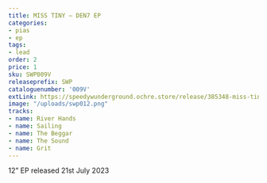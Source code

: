 ```yaml
---
title: MISS TINY – DEN7 EP
categories:
- pias
- ep
tags:
- lead
order: 2
price: 1
sku: SWP009V
releaseprefix: SWP
cataloguenumber: '009V'
extLink: https://speedywunderground.ochre.store/release/385348-miss-tiny-den7
image: "/uploads/swp012.png"
tracks:
- name: River Hands
- name: Sailing
- name: The Beggar
- name: The Sound
- name: Grit
---
```


12” EP released 21st July 2023